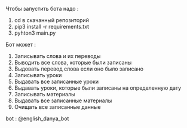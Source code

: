 Чтобы запустить бота надо :
1. cd в скачанный репозиторий
2. pip3 install -r requirements.txt
3. pyhton3 main.py

Бот может :
1. Записывать слова и их переводы
2. Выводить все слова, которые были записаны
3. Выдовать перевод слова если оно было записано
4. Записывать уроки
5. Выдавать все записанные уроки
6. Выдавать уроки, которые были записаны на определенную дату
7. Записывать материалы
8. Выдавать все записанные материалы
9. Очищать все записанные данные    

bot : @english_danya_bot